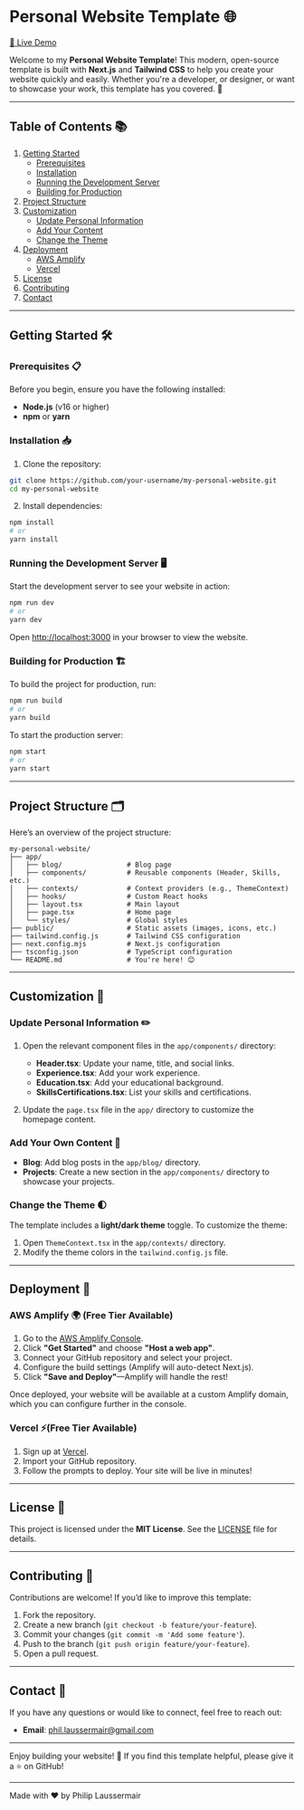 # Personal Website Template 🌐
[🚀 Live Demo](https://personal-website-template-rust.vercel.app)  

Welcome to my **Personal Website Template**! This modern, open-source template is built with **Next.js** and **Tailwind CSS** to help you create your website quickly and easily. Whether you're a developer, or designer, or want to showcase your work, this template has you covered. 🚀

---

## Table of Contents 📚

1. [Getting Started](#getting-started-)
   - [Prerequisites](#prerequisites-)
   - [Installation](#installation-)
   - [Running the Development Server](#running-the-development-server-)
   - [Building for Production](#building-for-production-)
2. [Project Structure](#project-structure-)
3. [Customization](#customization-)
   - [Update Personal Information](#update-personal-information-)
   - [Add Your Content](#add-your-own-content-)
   - [Change the Theme](#change-the-theme-)
4. [Deployment](#deployment-)
   - [AWS Amplify](#aws-amplify-)
   - [Vercel](#vercel-)
5. [License](#license-)
6. [Contributing](#contributing-)
7. [Contact](#contact-)

---

## Getting Started 🛠️

### Prerequisites 📋

Before you begin, ensure you have the following installed:

- **Node.js** (v16 or higher)
- **npm** or **yarn**

### Installation 📥

1. Clone the repository:

``` sh
git clone https://github.com/your-username/my-personal-website.git
cd my-personal-website
```

2. Install dependencies:

``` sh
npm install
# or
yarn install
```

### Running the Development Server 🖥️

Start the development server to see your website in action:

``` sh
npm run dev
# or
yarn dev
```

Open [http://localhost:3000](http://localhost:3000) in your browser to view the website.

### Building for Production 🏗️

To build the project for production, run:

``` sh
npm run build
# or
yarn build
```

To start the production server:

``` sh
npm start
# or
yarn start
```

---

## Project Structure 🗂️

Here’s an overview of the project structure:

```
my-personal-website/
├── app/
│   ├── blog/                # Blog page
│   ├── components/          # Reusable components (Header, Skills, etc.)
│   ├── contexts/            # Context providers (e.g., ThemeContext)
│   ├── hooks/               # Custom React hooks
│   ├── layout.tsx           # Main layout
│   ├── page.tsx             # Home page
│   └── styles/              # Global styles
├── public/                  # Static assets (images, icons, etc.)
├── tailwind.config.js       # Tailwind CSS configuration
├── next.config.mjs          # Next.js configuration
├── tsconfig.json            # TypeScript configuration
└── README.md                # You're here! 😊
```

---

## Customization 🎨

### Update Personal Information ✏️

1. Open the relevant component files in the `app/components/` directory:
   - **Header.tsx**: Update your name, title, and social links.
   - **Experience.tsx**: Add your work experience.
   - **Education.tsx**: Add your educational background.
   - **SkillsCertifications.tsx**: List your skills and certifications.

2. Update the `page.tsx` file in the `app/` directory to customize the homepage content.

### Add Your Own Content 📝

- **Blog**: Add blog posts in the `app/blog/` directory.
- **Projects**: Create a new section in the `app/components/` directory to showcase your projects.

### Change the Theme 🌓

The template includes a **light/dark theme** toggle. To customize the theme:

1. Open `ThemeContext.tsx` in the `app/contexts/` directory.
2. Modify the theme colors in the `tailwind.config.js` file.

---

## Deployment 🚀

### AWS Amplify 🌍 (Free Tier Available)

1. Go to the [AWS Amplify Console](https://aws.amazon.com/amplify/).
2. Click **"Get Started"** and choose **"Host a web app"**.
3. Connect your GitHub repository and select your project.
4. Configure the build settings (Amplify will auto-detect Next.js).
5. Click **"Save and Deploy"**—Amplify will handle the rest!

Once deployed, your website will be available at a custom Amplify domain, which you can configure further in the console.

### Vercel ⚡(Free Tier Available)

1. Sign up at [Vercel](https://vercel.com/).
2. Import your GitHub repository.
3. Follow the prompts to deploy. Your site will be live in minutes!

---

## License 📜

This project is licensed under the **MIT License**. See the [LICENSE](LICENSE) file for details.

---

## Contributing 🤝

Contributions are welcome! If you’d like to improve this template:

1. Fork the repository.
2. Create a new branch (`git checkout -b feature/your-feature`).
3. Commit your changes (`git commit -m 'Add some feature'`).
4. Push to the branch (`git push origin feature/your-feature`).
5. Open a pull request.

---

## Contact 📧

If you have any questions or would like to connect, feel free to reach out:

- **Email**: [phil.laussermair@gmail.com](mailto:phil.laussermair@gmail.com)

---

Enjoy building your website! 🎉 If you find this template helpful, please give it a ⭐ on GitHub!

--- 

Made with ❤️ by Philip Laussermair
